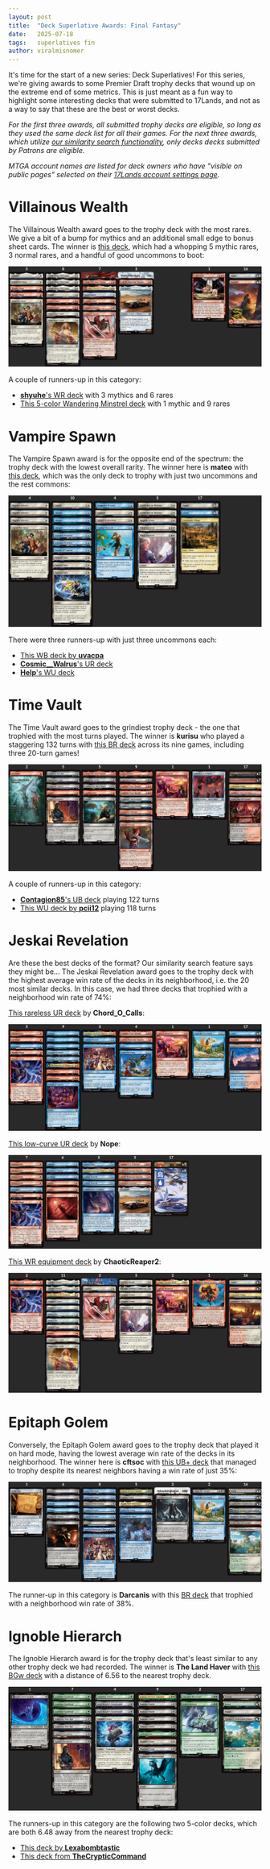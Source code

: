 ```yaml
---
layout: post
title:  "Deck Superlative Awards: Final Fantasy"
date:   2025-07-18
tags:   superlatives fin
author: viralmisnomer
---
```


It's time for the start of a new series: Deck Superlatives! For this series, we're giving awards to some Premier Draft trophy decks that wound up on the extreme end of some metrics. This is just meant as a fun way to highlight some interesting decks that were submitted to 17Lands, and not as a way to say that these are the best or worst decks.

_For the first three awards, all submitted trophy decks are eligible, so long as they used the same deck list for all their games. For the next three awards, which utilize [our similarity search functionality](/posts/similarity-search/), only decks decks submitted by Patrons are eligible._

_MTGA account names are listed for deck owners who have "visible on public pages" selected on their [17Lands account settings page](https://www.17lands.com/account)._

# Villainous Wealth

The <auto-card>Villainous Wealth</auto-card> award goes to the trophy deck with the most rares. We give a bit of a bump for mythics and an additional small edge to bonus sheet cards. The winner is [this deck](https://www.17lands.com/deck/056333cc711749c3b43c83fd21061cf7/0), which had a whopping 5 mythic rares, 3 normal rares, and a handful of good uncommons to boot:

![](/assets/img/posts/2025-07-21-fin-superlatives/highest-rarity.png)

A couple of runners-up in this category:
* [**shyuhe**'s WR deck](https://www.17lands.com/deck/0942240390e041629c5e0647e0adac85/0) with 3 mythics and 6 rares
* [This 5-color Wandering Minstrel deck](https://www.17lands.com/deck/4cb7165f77f74a8a95dba5191ab80345/0) with 1 mythic and 9 rares

# Vampire Spawn

The <auto-card>Vampire Spawn</auto-card> award is for the opposite end of the spectrum: the trophy deck with the lowest overall rarity. The winner here is **mateo** with [this deck](https://www.17lands.com/deck/fd745d405d604e39bc3191b21df0c21d/0), which was the only deck to trophy with just two uncommons and the rest commons:

![](/assets/img/posts/2025-07-21-fin-superlatives/lowest-rarity.png)

There were three runners-up with just three uncommons each:
* [This WB deck by **uvacpa**](https://www.17lands.com/deck/05648cb13a444857a23fb4746952a0e6/0)
* [**Cosmic__Walrus**'s UR deck](https://www.17lands.com/deck/a1ed2342bf15486db4c352f7ec8ee328/0)
* [**Help**'s WU deck](https://www.17lands.com/deck/d4ee1dcba5c2445e8c6daecc854c0d02/0)


# Time Vault

The <auto-card>Time Vault</auto-card> award goes to the grindiest trophy deck - the one that trophied with the most turns played. The winner is **kurisu** who played a staggering 132 turns with [this BR deck](https://www.17lands.com/deck/9e71d16910d644379d64f93443b1d932/0) across its nine games, including three 20-turn games!

![](/assets/img/posts/2025-07-21-fin-superlatives/most-turns.png)

A couple of runners-up in this category:
* [**Contagion85**'s UB deck](https://www.17lands.com/deck/046af1e1ef1d48d7bf51e42e5dc9274e/0) playing 122 turns
* [This WU deck by **pcii12**](https://www.17lands.com/deck/93d0223dbd3748c7a62bb5d948ae4abc/0) playing 118 turns


# Jeskai Revelation

Are these the best decks of the format? Our similarity search feature says they might be... The <auto-card>Jeskai Revelation</auto-card> award goes to the trophy deck with the highest average win rate of the decks in its neighborhood, i.e. the 20 most similar decks. In this case, we had three decks that trophied with a neighborhood win rate of 74%:

[This rareless UR deck](https://www.17lands.com/deck/3e3db2e5008049c3bbd897cd78b6a4b4/0) by **Chord_O_Calls**:

![](/assets/img/posts/2025-07-21-fin-superlatives/high-neighborhood-1.png)

[This low-curve UR deck](https://www.17lands.com/deck/d06d075e08014db78a3520bd21b6a491/1) by **Nope**:

![](/assets/img/posts/2025-07-21-fin-superlatives/high-neighborhood-2.png)

[This WR equipment deck](https://www.17lands.com/deck/a614689e62c4428c9a3c71cbd885554e/0) by **ChaoticReaper2**:

![](/assets/img/posts/2025-07-21-fin-superlatives/high-neighborhood-3.png)


# Epitaph Golem

Conversely, the <auto-card>Epitaph Golem</auto-card> award goes to the trophy deck that played it on hard mode, having the lowest average win rate of the decks in its neighborhood. The winner here is **cftsoc** with [this UB+ deck](https://www.17lands.com/deck/62c54aa9fdcb450295fafbaec7ba801e/1) that managed to trophy despite its nearest neighbors having a win rate of just 35%:

![](/assets/img/posts/2025-07-21-fin-superlatives/low-neighborhood.png)

The runner-up in this category is **Darcanis** with this [BR deck](https://www.17lands.com/deck/6251339d16e040adab964c66260e37af/0) that trophied with a neighborhood win rate of 38%.


# Ignoble Hierarch

The <auto-card>Ignoble Hierarch</auto-card> award is for the trophy deck that's least similar to any other trophy deck we had recorded. The winner is **The Land Haver** with [this BGw deck](https://www.17lands.com/deck/3ed941449a2643ed8a231cec5f1185e4/0) with a distance of 6.56 to the nearest trophy deck.

![](/assets/img/posts/2025-07-21-fin-superlatives/least-similar.png)

The runners-up in this category are the following two 5-color decks, which are both 6.48 away from the nearest trophy deck:
* [This deck by **Lexabombtastic**](https://www.17lands.com/deck/c88b9ca5f6ce4b96b2d7984fe582074e/2)
* [This deck from **TheCrypticCommand**](https://www.17lands.com/deck/1e8e7bc710cf406083ad3831d3d158e2/0)


